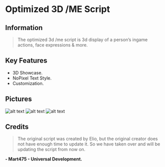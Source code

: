 # Optimized 3D /ME Script

## Information
> The optimized 3d /me script is 3d display of a person’s ingame actions, face expressions &amp; more.

## Key Features
* 3D Showcase.
* NoPixel Text Style.
* Customization.

## Pictures
![alt text](https://forum.fivem.net/uploads/default/original/4X/3/b/a/3badbd513bac6452cc66e59f25584aa4f1a539bf.jpeg "Image 1")
![alt text](https://forum.fivem.net/uploads/default/original/4X/d/a/2/da22cbf6301078d7a7f34c908713036a9ecc3cd4.jpeg "Image 2")
![alt text](https://forum.fivem.net/uploads/default/original/4X/1/5/d/15d997a9b0723210016ce932e92975d6eda64a74.jpeg "Image 3")

## Credits
> The original script was created by Elio, but the original creator does not have enough time to update it. So we have taken over and will be updating the script from now on.

**- Mart475 - Universal Development.**
